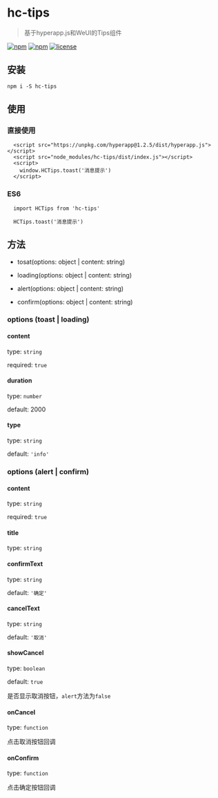 # hc-tips

> 基于hyperapp.js和WeUI的Tips组件

[![npm](https://img.shields.io/npm/v/hc-tips.svg)](https://www.npmjs.com/package/hc-tips)
[![npm](https://img.shields.io/npm/dm/hc-tips.svg)](https://www.npmjs.com/package/hc-tips)
[![license](https://img.shields.io/badge/license-MIT-blue.svg)](https://github.com/youngluo/hyperapp-tips-components/blob/master/LICENSE)

## 安装

    npm i -S hc-tips

## 使用

### 直接使用

      <script src="https://unpkg.com/hyperapp@1.2.5/dist/hyperapp.js"></script>
      <script src="node_modules/hc-tips/dist/index.js"></script>
      <script>
        window.HCTips.toast('消息提示')
      </script>

### ES6
      
      import HCTips from 'hc-tips'

      HCTips.toast('消息提示')

## 方法

* tosat(options: object | content: string)

* loading(options: object | content: string)

* alert(options: object | content: string)

* confirm(options: object | content: string)

### options (toast | loading)

#### content

type: `string`

required: `true`

#### duration

type: `number`

default: 2000

#### type

type: `string`

default: `'info'`

### options (alert | confirm)

#### content

type: `string`

required: `true`

#### title

type: `string`

#### confirmText

type: `string`

default: `'确定'`

#### cancelText

type: `string`

default: `'取消'`

#### showCancel

type: `boolean`

default: `true`

是否显示取消按钮，`alert`方法为`false`

#### onCancel

type: `function`

点击取消按钮回调

#### onConfirm

type: `function`

点击确定按钮回调







